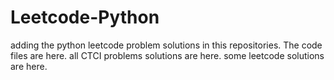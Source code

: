 # Leetcode-Python
adding the python leetcode problem solutions in this repositories. 
The code files are here.
all CTCI problems solutions are here.
some leetcode solutions are here.





















































































































































































































































































































































































































































































































































































































































































































































































































































































































































































































































































